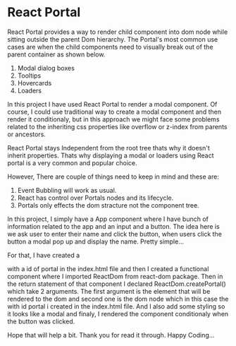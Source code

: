 # React Portal

React Portal provides a way to render child component into dom node while sitting outside the parent Dom hierarchy.
The Portal's most common use cases are when the child components need to visually break out of the parent container as shown below.

1. Modal dialog boxes
2. Tooltips
3. Hovercards
4. Loaders

In this project I have used React Portal to render a modal component. Of course, I could use traditional way to create a modal component and then render it conditionaly, but in this approach we might face some problems related to the inheriting css properties like overflow or z-index from parents or ancestors.

React Portal stays Independent from the root tree thats why it doesn't inherit properties. Thats why displaying a modal or loaders using React portal is a very common and popular choice.

However, There are couple of things need to keep in mind and these are:

1. Event Bubbling will work as usual.
2. React has control over Portals nodes and its lifecycle.
3. Portals only effects the dom stracture not the component tree.

In this project, I simply have a App component where I have bunch of information related to the app and an input and a button. The idea here is we ask user to enter their name and click the button, when users click the button a modal pop up and display the name. Pretty simple...

For that, I have created a <div> with a id of portal in the index.html file and then I created a functional component where I imported ReactDom from react-dom package. Then in the return statement of that component I declared ReactDom.createPortal() which take 2 arguments. The first argument is the element that will be rendered to the dom and second one is the dom node which in this case the <div> with id portal i created in the index.html file. And I also add some styling so it looks like a modal and finaly, I rendered the component conditionaly when the button was clicked.

Hope that will help a bit. Thank you for read it through.
Happy Coding...